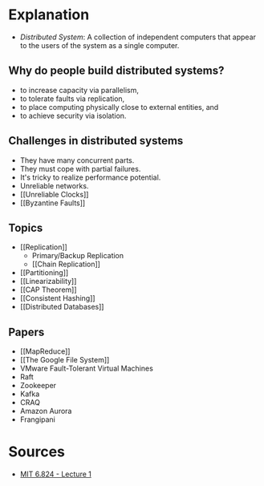 # Explanation
- *Distributed System*: A collection of independent computers that appear to the users of the system as a single computer.

## Why do people build distributed systems?
- to increase capacity via parallelism,
- to tolerate faults via replication,
- to place computing physically close to external entities, and
- to achieve security via isolation.

## Challenges in distributed systems
- They have many concurrent parts.
- They must cope with partial failures.
- It's tricky to realize performance potential.
- Unreliable networks.
- [[Unreliable Clocks]]
- [[Byzantine Faults]]

## Topics
- [[Replication]]
	- Primary/Backup Replication
	- [[Chain Replication]]
- [[Partitioning]]
- [[Linearizability]]
- [[CAP Theorem]]
- [[Consistent Hashing]]
- [[Distributed Databases]]

## Papers
- [[MapReduce]]
- [[The Google File System]]
- VMware Fault-Tolerant Virtual Machines
- Raft
- Zookeeper
- Kafka
- CRAQ
- Amazon Aurora
- Frangipani

# Sources
- [MIT 6.824 - Lecture 1](https://www.youtube.com/watch?v=cQP8WApzIQQ&list=PLrw6a1wE39_tb2fErI4-WkMbsvGQk9_UB&index=1&pp=iAQB)
